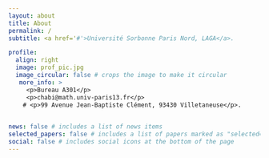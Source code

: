 ```yaml
---
layout: about
title: About
permalink: /
subtitle: <a href='#'>Université Sorbonne Paris Nord, LAGA</a>. 

profile:
  align: right
  image: prof_pic.jpg
  image_circular: false # crops the image to make it circular
   more_info: >
     <p>Bureau A301</p>
     <p>chabi@math.univ-paris13.fr</p>
    # <p>99 Avenue Jean-Baptiste Clément, 93430 Villetaneuse</p>.
     

news: false # includes a list of news items
selected_papers: false # includes a list of papers marked as "selected={true}"
social: false # includes social icons at the bottom of the page
---
```


